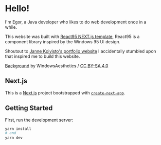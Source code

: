 # Hello!

I'm Egor, a Java developer who likes to do web development once in a while.

This website was built with [React95 NEXT.js template](https://github.com/React95/nextjs-template), React95 is a component library inspired by the Windows 95 UI design.

Shoutout to [Janne Koivisto's portfolio website](https://janneilkka.com/) I accidentally stumbled upon that inspired me to build this website.

[Background](<https://windowswallpaper.miraheze.org/wiki/File:Clouds_(Windows_95).png>) by WindowsAesthetics / [CC BY-SA 4.0](https://creativecommons.org/licenses/by-sa/4.0/)

## Next.js

This is a [Next.js](https://nextjs.org) project bootstrapped with [`create-next-app`](https://nextjs.org/docs/app/api-reference/cli/create-next-app).

## Getting Started

First, run the development server:

```bash
yarn install
# and
yarn dev
```
